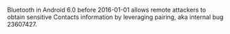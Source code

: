 Bluetooth in Android 6.0 before 2016-01-01 allows remote attackers to obtain sensitive Contacts information by leveraging pairing, aka internal bug 23607427.